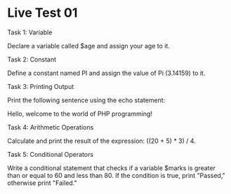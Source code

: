 # Live Test 01


Task 1: Variable

Declare a variable called $age and assign your age to it.

 

Task 2: Constant

Define a constant named PI and assign the value of Pi (3.14159) to it.


Task 3: Printing Output

Print the following sentence using the echo statement:

Hello, welcome to the world of PHP programming!

 

Task 4: Arithmetic Operations

Calculate and print the result of the expression: ((20 + 5) * 3) / 4.

 

Task 5: Conditional Operators

Write a conditional statement that checks if a variable $marks is greater than or equal to 60 and less than 80. If the condition is true, print "Passed," otherwise print "Failed."